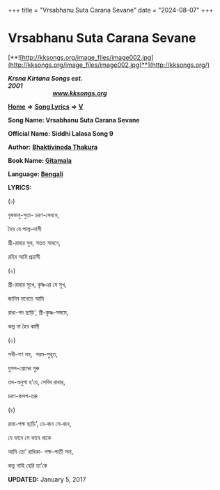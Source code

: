 +++
title = "Vrsabhanu Suta Carana Sevane"
date = "2024-08-07"
+++

# Vrsabhanu Suta Carana Sevane
[**![http://kksongs.org/image_files/image002.jpg](http://kksongs.org/image_files/image002.jpg)**](http://kksongs.org/)

**_Krsna Kirtana Songs est. 2001_**                                                                                                                                                 **_www.kksongs.org_**

**[Home](http://kksongs.org/)** **⇒** **[Song Lyrics](http://kksongs.org/lyrics.html)** **⇒** **[V](http://kksongs.org/songs/song_v.html)**

**Song Name: Vrsabhanu Suta Carana Sevane**

**Official Name: Siddhi Lalasa Song 9**

**Author:** [**Bhaktivinoda Thakura**](http://kksongs.org/authors/list/bhaktivinoda.html)

**Book Name: [Gitamala](http://kksongs.org/authors/literature/gitamala.html)**

**Language: [Bengali](http://kksongs.org/language/list/bengali.html)**

**LYRICS:**

(১)

বৃষভানু\-সুতা\- চরণ\-সেবনে,

হৈব যে পাল্য\-দাসী

শ্রী\-রাধার সুখ, সতত সাধনে,

রহিব আমি প্রয়াসী

(২)

শ্রী\-রাধার সুখে, কৃষ্ণএর যে সুখ,

জানিব মনেতে আমি

রাধা\-পদ ছাড়ি’, শ্রী\-কৃষ্ণ\-সঙ্গমে,

কভু না হৈব কামী

(৩)

সখী\-গণ মম,  পরম\-সুহৃত,

যুগল\-প্রেমের গুরু

তদ\-অনুগা হ’য়ে, সেবিব রাধার,

চরণ\-কলপ\-তরু

(৪)

রাধা\-পক্ষ ছাড়ি’, যে\-জন সে\-জন,

যে ভাবে সে ভাবে থাকে

আমি তো’ রাধিকা\- পক্ষ\-পাতী সদা,

কভু নাহি হেরি তা’কে

**UPDATED:** January 5, 2017